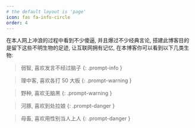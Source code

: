```yaml
---
# the default layout is 'page'
icon: fas fa-info-circle
order: 4
---
```


在本人网上冲浪的过程中看到不少傻逼, 并且爆过不少经典言论, 搭建此博客目的是留下这些不明生物的足迹, 让互联网拥有记忆, 在本博客你可以看到以下几类生物:

> 弱智, 喜欢发言不经过脑子
{: .prompt-info }

> 理中客, 喜欢各打 50 大板
{: .prompt-warning }

> 野种, 喜欢无脑黑 
{: .prompt-warning }

> 河豚, 喜欢到处拉娘 
{: .prompt-danger }

> 母畜, 喜欢用性别当人上人 
{: .prompt-danger }
